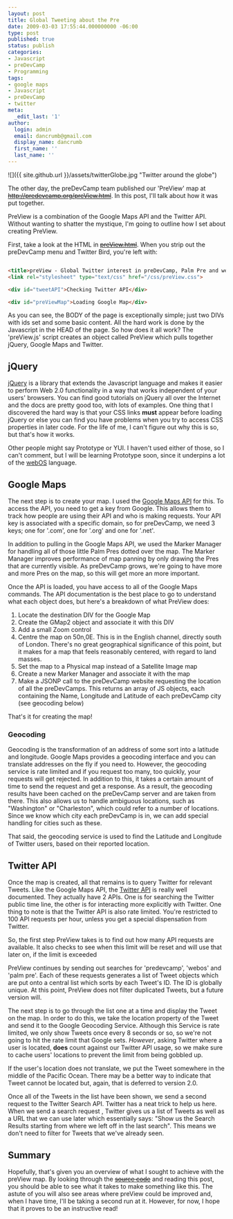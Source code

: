 ```yaml
---
layout: post
title: Global Tweeting about the Pre
date: 2009-03-03 17:55:44.000000000 -06:00
type: post
published: true
status: publish
categories:
- Javascript
- preDevCamp
- Programming
tags:
- google maps
- Javascript
- preDevCamp
- twitter
meta:
  _edit_last: '1'
author:
  login: admin
  email: dancrumb@gmail.com
  display_name: dancrumb
  first_name: ''
  last_name: ''
---
```

![]({{ site.github.url }}/assets/twitterGlobe.jpg "Twitter around the globe")

The other day, the preDevCamp team published our 'PreView' map at [<del datetime="2012-12-11T03:42:21+00:00">http://predevcamp.org/preView.html</del>](http://predevcamp.org/preView.html "This link is now defunct"). In this post, I'll talk about how it was put together.

PreView is a combination of the Google Maps API and the Twitter API. Without wanting to shatter the mystique, I'm going to outline how I set about creating PreView.  

First, take a look at the HTML in [<del datetime="2012-12-11T03:42:21+00:00">preView.html</del>](http://predevcamp.org/preView.html "This link is now defunct"). When you strip out the preDevCamp menu and Twitter Bird, you're left with:

```html

<title>preView - Global Twitter interest in preDevCamp, Palm Pre and webOS</title>
<link rel="stylesheet" type="text/css" href="/css/preView.css">

<div id="tweetAPI">Checking Twitter API</div>

<div id="preViewMap">Loading Google Map</div>

```

As you can see, the BODY of the page is exceptionally simple; just two DIVs with ids set and some basic content. All the hard work is done by the Javascript in the HEAD of the page. So how does it all work? The 'preView.js' script creates an object called PreView which pulls together jQuery, Google Maps and Twitter.

## jQuery

[jQuery](http://jquery.com/) is a library that extends the Javascript language and makes it easier to perform Web 2.0 functionality in a way that works independent of your users' browsers. You can find good tutorials on jQuery all over the Internet and the docs are pretty good too, with lots of examples. One thing that I discovered the hard way is that your CSS links **must** appear before loading jQuery or else you can find you have problems when you try to access CSS properties in later code. For the life of me, I can't figure out why this is so, but that's how it works.

Other people might say Prototype or YUI. I haven't used either of those, so I can't comment, but I will be learning Prototype soon, since it underpins a lot of the [webOS](/2009/02/18/what-have-we-learned-about-webos/) language.

## Google Maps

The next step is to create your map. I used the [Google Maps API](http://code.google.com/apis/maps/) for this. To access the API, you need to get a key from Google. This allows them to track how people are using their API and who is making requests. Your API key is associated with a specific domain, so for preDevCamp, we need 3 keys; one for '.com', one for '.org' and one for '.net'.

In addition to pulling in the Google Maps API, we used the Marker Manager for handling all of those little Palm Pres dotted over the map. The Marker Manager improves performance of map panning by only drawing the Pres that are currently visible. As preDevCamp grows, we're going to have more and more Pres on the map, so this will get more an more important.

Once the API is loaded, you have access to all of the Google Maps commands. The API documentation is the best place to go to understand what each object does, but here's a breakdown of what PreView does:

1.  Locate the destination DIV for the Google Map
2.  Create the GMap2 object and associate it with this DIV
3.  Add a small Zoom control
4.  Centre the map on 50n,0E. This is in the English channel, directly south of London. There's no great geographical significance of this point, but it makes for a map that feels reasonably centered, with regard to land masses.
5.  Set the map to a Physical map instead of a Satellite Image map
6.  Create a new Marker Manager and associate it with the map
7.  Make a JSONP call to the preDevCamp website requesting the location of all the preDevCamps. This returns an array of JS objects, each containing the Name, Longitude and Latitude of each preDevCamp city (see geocoding below)

That's it for creating the map!

### Geocoding

Geocoding is the transformation of an address of some sort into a latitude and longitude. Google Maps provides a geocoding interface and you can translate addresses on the fly if you need to. However, the geocoding service is rate limited and if you request too many, too quickly, your requests will get rejected. In addition to this, it takes a certain amount of time to send the request and get a response. As a result, the geocoding results have been cached on the preDevCamp server and are taken from there. This also allows us to handle ambiguous locations, such as "Washington" or "Charleston", which could refer to a number of locations. Since we know which city each preDevCamp is in, we can add special handling for cities such as these.

That said, the geocoding service is used to find the Latitude and Longitude of Twitter users, based on their reported location.

## Twitter API

Once the map is created, all that remains is to query Twitter for relevant Tweets. Like the Google Maps API, the [Twitter API](http://apiwiki.twitter.com/) is really well documented. They actually have 2 APIs. One is for searching the Twitter public time line, the other is for interacting more explicitly with Twitter. One thing to note is that the Twitter API is also rate limited. You're restricted to 100 API requests per hour, unless you get a special dispensation from Twitter.

So, the first step PreView takes is to find out how many API requests are available. It also checks to see when this limit will be reset and will use that later on, if the limit is exceeded

PreView continues by sending out searches for 'predevcamp', 'webos' and 'palm pre'. Each of these requests generates a list of Tweet objects which are put onto a central list which sorts by each Tweet's ID. The ID is globally unique. At this point, PreView does not filter duplicated Tweets, but a future version will.

The next step is to go through the list one at a time and display the Tweet on the map. In order to do this, we take the location property of the Tweet and send it to the Google Geocoding Service. Although this Service is rate limited, we only show Tweets once every 8 seconds or so, so we're not going to hit the rate limit that Google sets. _However_, asking Twitter where a user is located, **does** count against our Twitter API usage, so we make sure to cache users' locations to prevent the limit from being gobbled up.

If the user's location does not translate, we put the Tweet somewhere in the middle of the Pacific Ocean. There may be a better way to indicate that Tweet cannot be located but, again, that is deferred to version 2.0.

Once all of the Tweets in the list have been shown, we send a second request to the Twitter Search API. Twitter has a neat trick to help us here. When we send a search request , Twitter gives us a list of Tweets as well as a URL that we can use later which essentially says: "Show us the Search Results starting from where we left off in the last search". This means we don't need to filter for Tweets that we've already seen.

## Summary

Hopefully, that's given you an overview of what I sought to achieve with the preView map. By looking through the [<del datetime="2012-12-11T03:42:21+00:00">source code</del>](http://predevcamp.org/js/preView.js "This link is now defunct") and reading this post, you should be able to see what it takes to make something like this. The astute of you will also see areas where preView could be improved and, when I have time, I'll be taking a second run at it. However, for now, I hope that it proves to be an instructive read!
